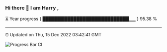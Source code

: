 ### Hi there 👋 I am Harry , 

⏳ Year progress { ████████████████████████████▁▁ } 95.38 %

---

⏰ Updated on Thu, 15 Dec 2022 03:42:41 GMT

![Progress Bar CI](https://github.com/duykhang68/duykhang68/workflows/Progress%20Bar%20CI/badge.svg)
